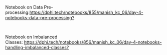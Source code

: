<p>Notebook on Data Pre-processing:<a href="https://dphi.tech/notebooks/855/manish_kc_06/day-4-notebooks-data-pre-processing?" target="_blank">https://dphi.tech/notebooks/855/manish_kc_06/day-4-notebooks-data-pre-processing?</a></p>

<p>&nbsp;</p>

<p>Notebook on Imbalanced Classes:&nbsp;<a href="https://dphi.tech/notebooks/856/manish_kc_06/day-4-notebooks-handling-imbalanced-classes?" target="_blank">https://dphi.tech/notebooks/856/manish_kc_06/day-4-notebooks-handling-imbalanced-classes?</a>&nbsp;</p>